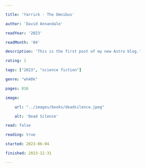 ```yaml
---

title: 'Yarrick - The Omnibus'

author: 'David Annandale'

readYear: '2023'

readMonth: '04'

description: 'This is the first post of my new Astro blog.'

rating: 1

tags: ["2023", "science fiction"]

genre: "wh40k"

pages: 816

image:

    url: "../images/books/deadsilence.jpeg"

    alt: 'Dead Silence'

read: false

reading: true

started: 2023-06-04

finished: 2023-12-31

---
```






